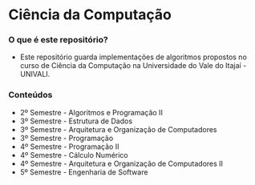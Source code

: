# Ciência da Computação

### O que é este repositório?

* Este repositório guarda implementações de algoritmos propostos no curso de 
Ciência da Computação na Universidade do Vale do Itajaí - UNIVALI.

### Conteúdos

* 2º Semestre - Algoritmos e Programação II
* 3º Semestre - Estrutura de Dados
* 3º Semestre - Arquitetura e Organização de Computadores
* 3º Semestre - Programação
* 4º Semestre - Programação II
* 4º Semestre - Cálculo Numérico
* 4º Semestre - Arquitetura e Organização de Computadores II
* 5º Semestre - Engenharia de Software
